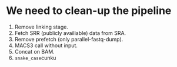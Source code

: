 # We need to clean-up the pipeline
1. Remove linking stage.
2. Fetch SRR (publicly availiable) data from SRA.
3. Remove prefetch (only parallel-fastq-dump).
4. MACS3 call without input.
5. Concat on BAM.
6. `snake_case`cunku 
